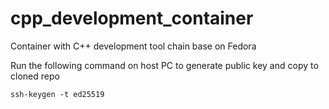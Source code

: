 # cpp_development_container
Container with C++ development tool chain base on Fedora

Run the following command on host PC to generate public key and copy to cloned repo
````
ssh-keygen -t ed25519
````
